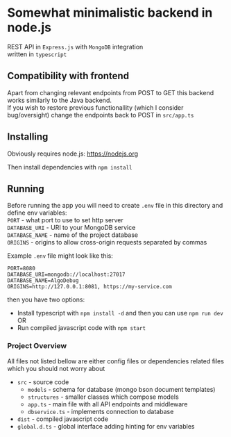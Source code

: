 # Somewhat minimalistic backend in node.js

REST API in `Express.js` with `MongoDB` integration  
written in `typescript`

## Compatibility with frontend

Apart from changing relevant endpoints from POST to GET this backend works similarly to the Java backend.  
If you wish to restore previous functionallity (which I consider bug/oversight) change the endpoints back to POST in `src/app.ts`

## Installing

Obviously requires node.js: <https://nodejs.org>

Then install dependencies with `npm install`

## Running

Before running the app you will need to create `.env` file in this directory and define env variables:  
`PORT` - what port to use to set http server  
`DATABASE_URI` - URI to your MongoDB service  
`DATABASE_NAME` - name of the project database  
`ORIGINS` - origins to allow cross-origin requests separated by commas  

Example `.env` file might look like this:

```env
PORT=8080
DATABASE_URI=mongodb://localhost:27017
DATABASE_NAME=AlgoDebug
ORIGINS=http://127.0.0.1:8081, https://my-service.com
```

then you have two options:

- Install typescript with `npm install -d` and then you can use `npm run dev`
OR
- Run compiled javascript code with `npm start`

### Project Overview

All files not listed bellow are either config files or dependencies related files which you should not worry about

- `src` - source code
  - `models` - schema for database (mongo bson document templates)
  - `structures` - smaller classes which compose models
  - `app.ts` - main file with all API endpoints and middleware
  - `dbservice.ts` - implements connection to database
- `dist` - compiled javascript code
- `global.d.ts` - global interface adding hinting for env variables
